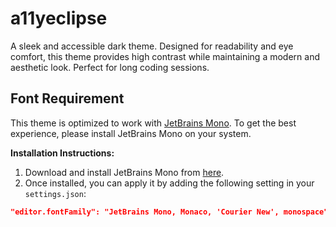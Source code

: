# a11yeclipse

A sleek and accessible dark theme. Designed for readability and eye comfort, this theme provides high contrast while maintaining a modern and aesthetic look. Perfect for long coding sessions.

## Font Requirement

This theme is optimized to work with [JetBrains Mono](https://www.jetbrains.com/lp/mono/). To get the best experience, please install JetBrains Mono on your system.

**Installation Instructions:**

1. Download and install JetBrains Mono from [here](https://www.jetbrains.com/lp/mono/).
2. Once installed, you can apply it by adding the following setting in your `settings.json`:

```json
"editor.fontFamily": "JetBrains Mono, Monaco, 'Courier New', monospace"
```
